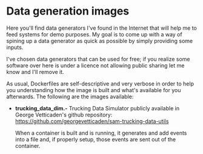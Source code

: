 # Data generation images
Here you'll find data generators I've found in the Internet that will help me 
to feed systems for demo purposes. My goal is to come up with a way of spining
up a data generator as quick as possible by simply providing some inputs.

I've chosen data generators that can be used for free; if you realize some
software over here is under a licence not allowing public sharing let me know
and I'll remove it.

As usual, Dockerfiles are self-descriptive and very verbose in order to help 
you understanding how the image is built and what's available for you 
afterwards. The following are the images available:

* **trucking_data_dim.-** Trucking Data Simulator publicly available in George 
Vetticaden's github repository: https://github.com/georgevetticaden/sam-trucking-data-utils

   When a container is built and is running, it generates and add events into
   a file and, if properly setup, those events are sent out of the container.